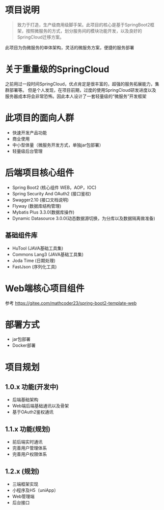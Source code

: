 # 项目说明
> 致力于打造，生产级商用级脚手架。此项目的核心是基于SpringBoot2框架，按照微服务的方式，划分服务间的模块功能开发，以及良好的SpringCloud迁移方案。

此项目为伪微服务的单体架构，灵活的微服务方案，便捷的服务部署

# 关于重量级的SpringCloud
之前用过一段时间SpringCloud，优点肯定是很丰富的，超强的服务拓展能力，集群部署等。
但是个人发现，在项目前期，过度的使用SpringCloud研发进度以及服务器成本将会非常恐怖。因此本人设计了一套轻量级的“微服务”开发框架

# 此项目的面向人群
- 快速开发产品功能
- 商业使用
- 中小型体量（微服务开发方式，单独jar包部署）
- 轻量级后台管理

# 后端项目核心组件
- Spring Boot2 (核心组件 WEB，AOP，IOC)
- Spring Security And OAuth2 (接口鉴权)
- Swagger2.10 (接口文档说明)
- Flyway (数据库结构管理)
- Mybatis Plus 3.3.0(数据库操作)
- Dynamic Datasource 3.0.0(动态数据源切换，为分库以及数据隔离做准备)

## 基础组件库
- HuTool (JAVA基础工具集)
- Commons Lang3 (JAVA基础工具集)
- Joda Time (日期处理)
- FastJson (序列化工具)

# Web端核心项目组件
参考 https://gitee.com/mathcoder23/spring-boot2-template-web
# 部署方式
- jar包部署
- Docker部署

# 项目规划

## 1.0.x 功能(开发中)
- 后端基础架构
- Web端后端基础通讯以及骨架
- 基于OAuth2鉴权通讯

## 1.1.x 功能(规划)
- 前后端实时通讯
- 完善用户管理体系
- 完善用户权限体系

## 1.2.x (规划)
- 三端框架实现
- 小程序及H5（uniApp）
- Web管理端
- 后台接口
